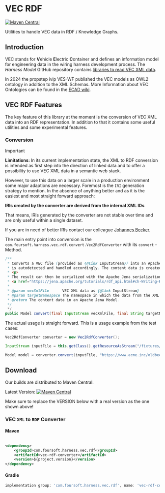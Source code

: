 # VEC RDF

[![Maven Central](https://maven-badges.herokuapp.com/maven-central/com.foursoft.harness.vec.rdf/vec-rdf-parent/badge.svg)](https://central.sonatype.com/search?q=com.foursoft.harness.vec.rdf)

Utilities to handle VEC data in RDF / Knowledge Graphs.

## Introduction

VEC stands for **V**ehicle **E**lectric **C**ontainer and defines an information model for engineering data in the
wiring harness development process. The _Harness Model_ GitHub repository
contains [libraries to read VEC XML data](../vec).

In 2024 the propstep ivip VES-WF published the VEC models as OWL2 ontology in addition to the XML Schemas.
More Information about VEC Ontologies can be found in
the [ECAD wiki](https://ecad-wiki.prostep.org/specifications/vec/guidelines/general/rdf-owl/).

## VEC RDF Features

The key feature of this library at the moment is the conversion of VEC XML data into an RDF representation. In addition
to that it contains some useful utilities and some experimental features.

### Conversion

> [!IMPORTANT]
>
> **Limitations:** In its current implementation state, the XML to RDF conversion is intended as first step into the
> direction
> of linked data and to offer a possibility to use VEC XML data in a semantic web stack.
>
> However, to use this data on a larger scale in a production environment some major adaptions are necessary. Foremost
> is the `IRI` generation strategy to mention. In the absence of anything better and as it is the easiest and most
> straight forward approach:
>
> **IRIs created by the converter are derived from the internal XML IDs**
>
> That means, IRIs generated by the converter are not stable over time and are only useful within a single dataset.
>
> If you are in need of better IRIs contact our colleague [Johannes Becker](mailto:becker@4soft.de?subject=VEC%20IRIs).
>


The main entry point into conversion is the `com.foursoft.harness.vec.rdf.convert.Vec2RdfConverter` with its `convert`
-Method.

```java
/**
 * Converts a VEC file (provided as {@link InputStream}) into an Apache Jena {@link Model}. The VEC Model version
 * is autodetected and handled accordingly. The content data is created in the given targetNamespace.
 * <p>
 * The result can then be serialized with the Apache Jena serialization functions (see
 * <a href="https://jena.apache.org/tutorials/rdf_api.html#ch-Writing-RDF">Apache Jena / Writing-RDF</a>).
 *
 * @param vecXmlFile      VEC XML data as {@link InputStream}
 * @param targetNamespace The namespace in which the data from the XML file is created.
 * @return The content data in an Apache Jena Model.
 */
 */
public Model convert(final InputStream vecXmlFile, final String targetNamespace) {...}
```

The actual usage is straight forward. This is a usage example from the test cases:

```java
Vec2RdfConverter converter = new Vec2RdfConverter();

InputStream inputFile = this.getClass().getResourceAsStream("/fixtures/oldbeetle/oldbeetle_vec113.vec");

Model model = converter.convert(inputFile, "https://www.acme.inc/oldbeetle");
```

## Download

Our builds are distributed to Maven Central.

Latest
Version: [![Maven Central](https://maven-badges.herokuapp.com/maven-central/com.foursoft.harness.vec.rdf/vec-rdf-parent/badge.svg)](https://central.sonatype.com/search?q=com.foursoft.harness.vec.rdf)

Make sure to replace the VERSION below with a real version as the one shown above!

### VEC `XML` to `RDF` Converter

#### Maven

```xml

<dependency>
    <groupId>com.foursoft.harness.vec.rdf</groupId>
    <artifactId>vec-rdf-converter</artifactId>
    <version>${project.version}</version>
</dependency>
```

#### Gradle

```groovy
implementation group: 'com.foursoft.harness.vec.rdf', name: 'vec-rdf-converter', version: 'VERSION'
```